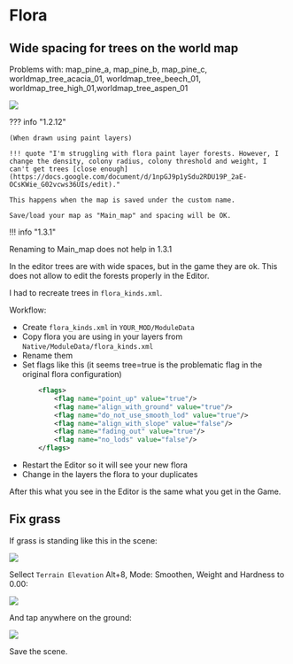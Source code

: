 # Flora


## Wide spacing for trees on the world map


Problems with: map_pine_a, map_pine_b, map_pine_c, worldmap_tree_acacia_01, worldmap_tree_beech_01, worldmap_tree_high_01,worldmap_tree_aspen_01

![](/pics/SjGUgif.png)

??? info "1.2.12"

    (When drawn using paint layers)

    !!! quote "I'm struggling with flora paint layer forests. However, I change the density, colony radius, colony threshold and weight, I can't get trees [close enough](https://docs.google.com/document/d/1npGJ9p1ySdu2RDU19P_2aE-OCsKWie_G02vcws36UIs/edit)."

    This happens when the map is saved under the custom name.

    Save/load your map as "Main_map" and spacing will be OK.


!!! info "1.3.1"

Renaming to Main_map does not help in 1.3.1

In the editor trees are with wide spaces, but in the game they are ok.
This does not allow to edit the forests properly in the Editor.

I had to recreate trees in `flora_kinds.xml`.

Workflow:

* Create `flora_kinds.xml` in `YOUR_MOD/ModuleData`
* Copy flora you are using in your layers from `Native/ModuleData/flora_kinds.xml`
* Rename them
* Set flags like this (it seems tree=true is the problematic flag in the original flora configuration)
    ```xml
        <flags>
            <flag name="point_up" value="true"/>
            <flag name="align_with_ground" value="true"/>
            <flag name="do_not_use_smooth_lod" value="true"/>
            <flag name="align_with_slope" value="false"/>
            <flag name="fading_out" value="true"/>
            <flag name="no_lods" value="false"/>
        </flags>
    ```
* Restart the Editor so it will see your new flora
* Change in the layers the flora to your duplicates

After this what you see in the Editor is the same what you get in the Game.

## Fix grass

If grass is standing like this in the scene:

![](/pics/2509251742a.png)

Sellect `Terrain Elevation` Alt+8, Mode: Smoothen, Weight and Hardness to 0.00:

![](/pics/2509251742b.png)

And tap anywhere on the ground:

![](/pics/2509251742c.png)

Save the scene.